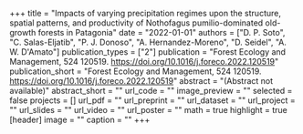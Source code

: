 +++
title = "Impacts of varying precipitation regimes upon the structure, spatial patterns, and productivity of Nothofagus pumilio-dominated old-growth forests in Patagonia"
date = "2022-01-01"
authors = ["D. P. Soto", "C. Salas-Eljatib", "P. J. Donoso", "A. Hernandez-Moreno", "D. Seidel", "A. W. D'Amato"]
publication_types = ["2"]
publication = "Forest Ecology and Management, 524 120519. https://doi.org/10.1016/j.foreco.2022.120519"
publication_short = "Forest Ecology and Management, 524 120519. https://doi.org/10.1016/j.foreco.2022.120519"
abstract = "(Abstract not available)"
abstract_short = ""
url_code = ""
image_preview = ""
selected = false
projects = []
url_pdf = ""
url_preprint = ""
url_dataset = ""
url_project = ""
url_slides = ""
url_video = ""
url_poster = ""
math = true
highlight = true
[header]
image = ""
caption = ""
+++
